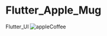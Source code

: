 # Flutter_Apple_Mug
Flutter_UI
![appleCoffee](https://user-images.githubusercontent.com/74378253/194704097-a8f9c3b0-c837-4ea0-adce-689d2aec168f.jpg)
